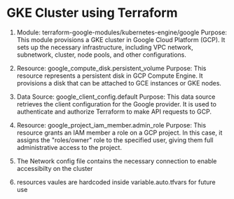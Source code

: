 # GKE Cluster using Terraform

1. Module: terraform-google-modules/kubernetes-engine/google
   Purpose: This module provisions a GKE cluster in Google Cloud Platform (GCP). It sets up the necessary infrastructure, including VPC network, subnetwork, cluster, node pools, and other configurations.

2. Resource: google_compute_disk.persistent_volume
   Purpose: This resource represents a persistent disk in GCP Compute Engine. It provisions a disk that can be attached to GCE instances or GKE nodes.

3. Data Source: google_client_config.default
   Purpose: This data source retrieves the client configuration for the Google provider. It is used to authenticate and authorize Terraform to make API requests to GCP.

4. Resource: google_project_iam_member.admin_role
   Purpose: This resource grants an IAM member a role on a GCP project. In this case, it assigns the "roles/owner" role to the specified user, giving them full administrative access to the project.

5. The Network config file contains the necessary connection to enable accessibilty on the cluster

6. resources vaules are hardcoded inside variable.auto.tfvars for future use